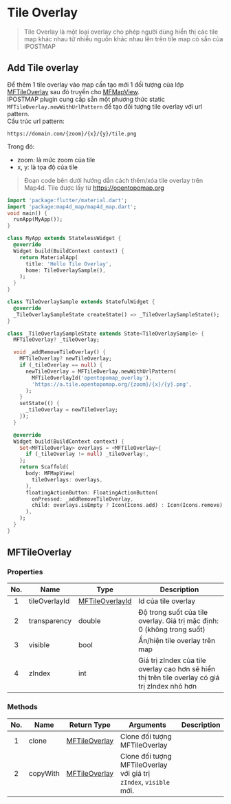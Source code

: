# Tile Overlay

> Tile Overlay là một loại overlay cho phép người dùng hiển thị các tile map khác nhau từ nhiều nguồn khác nhau lên trên tile map có sẵn của IPOSTMAP

## Add Tile overlay

Để thêm 1 tile overlay vào map cần tạo mới 1 đối tượng của lớp [MFTileOverlay](MFTileOverlay) sau đó truyền cho [MFMapView](MFMapView).  
IPOSTMAP plugin cung cấp sẵn một phương thức static `MFTileOverlay.newWithUrlPattern` để tạo đối tượng tile overlay với url pattern.  
Cấu trúc url pattern:

```
https://domain.com/{zoom}/{x}/{y}/tile.png
```

Trong đó:
* zoom: là mức zoom của tile
* x, y: là tọa độ của tile

> Đoạn code bên dưới hướng dẫn cách thêm/xóa tile overlay trên Map4d. Tile được lấy từ <https://opentopomap.org>

```dart
import 'package:flutter/material.dart';
import 'package:map4d_map/map4d_map.dart';
void main() {
  runApp(MyApp());
}

class MyApp extends StatelessWidget {
  @override
  Widget build(BuildContext context) {
    return MaterialApp(
      title: 'Hello Tile Overlay',
      home: TileOverlaySample(),
    );
  }
}

class TileOverlaySample extends StatefulWidget {
  @override
  _TileOverlaySampleState createState() => _TileOverlaySampleState();
}

class _TileOverlaySampleState extends State<TileOverlaySample> {
  MFTileOverlay? _tileOverlay;

  void _addRemoveTileOverlay() {
    MFTileOverlay? newTileOverlay;
    if (_tileOverlay == null) {
      newTileOverlay = MFTileOverlay.newWithUrlPattern(
        MFTileOverlayId('opentopomap_overlay'),
        'https://a.tile.opentopomap.org/{zoom}/{x}/{y}.png',
      );
    }
    setState(() {
      _tileOverlay = newTileOverlay;
    });
  }

  @override
  Widget build(BuildContext context) {
    Set<MFTileOverlay> overlays = <MFTileOverlay>{
      if (_tileOverlay != null) _tileOverlay!,
    };
    return Scaffold(
      body: MFMapView(
        tileOverlays: overlays,
      ),
      floatingActionButton: FloatingActionButton(
        onPressed: _addRemoveTileOverlay,
        child: overlays.isEmpty ? Icon(Icons.add) : Icon(Icons.remove),
      ),
    );
  }
}
```

## MFTileOverlay

### Properties

| No. | Name | Type | Description |
|:---:|------|------|-------------|
|  1  | tileOverlayId | [MFTileOverlayId](//pub.dev/documentation/map4d_map/latest/map4d_map/MFTileOverlayId-class.html) | Id của tile overlay |
|  2  | transparency  | double | Độ trong suốt của tile overlay. Giá trị mặc định: 0 (không trong suốt) |
|  3  | visible       | bool   | Ẩn/hiện tile overlay trên map |
|  4  | zIndex        | int    | Giá trị zIndex của tile overlay cao hơn sẽ hiển thị trên tile overlay có giá trị zIndex nhỏ hơn |

### Methods

| No. | Name | Return Type | Arguments | Description |
|:-:|-|-|-|-|
| 1 | clone | [MFTileOverlay](//pub.dev/documentation/map4d_map/latest/map4d_map/MFTileOverlay-class.html) | Clone đối tượng MFTileOverlay |
| 2 | copyWith | [MFTileOverlay](//pub.dev/documentation/map4d_map/latest/map4d_map/MFTileOverlay-class.html) | Clone đối tượng MFTileOverlay với giá trị `zIndex`, `visible` mới. |

